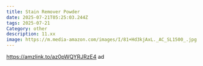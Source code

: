```yaml
---
title: Stain Remover Powder
date: 2025-07-21T05:25:03.244Z
tags: 2025-07-21
Category: other
description: 11.xx
image: https://m.media-amazon.com/images/I/81+Hd3kjAxL._AC_SL1500_.jpg
---
```

https://amzlink.to/az0pWQYRJRzE4 ad